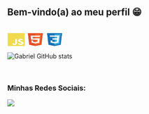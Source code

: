 ## Bem-vindo(a) ao meu perfil 😁

<div style="display: inline_block"><br>
  <img align="center" alt="Js" height="30" width="40" src="https://raw.githubusercontent.com/devicons/devicon/master/icons/javascript/javascript-plain.svg">
  <img align="center" alt="HTML" height="30" width="40" src="https://raw.githubusercontent.com/devicons/devicon/master/icons/html5/html5-original.svg">
  <img align="center" alt="CSS" height="30" width="40" src="https://raw.githubusercontent.com/devicons/devicon/master/icons/css3/css3-original.svg">
  
  ![Gabriel GitHub stats](https://github-readme-stats.vercel.app/api?username=gabriel-bcavalcante&show_icons=true&theme=radical)
  
</div>
 
<br>

### Minhas Redes Sociais:
 
<div>
  <a href="https://www.linkedin.com/in/gabriel-barbosa-cavalcante-50025718a/" target="_blank"><img src="https://img.shields.io/badge/-LinkedIn-%230077B5?style=for-the-badge&logo=linkedin&logoColor=white" target="_blank"></a>
</div>

